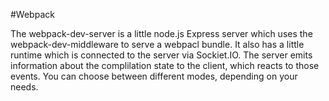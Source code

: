 #Webpack

The webpack-dev-server is a little node.js Express server which uses the webpack-dev-middleware to serve a webpacl bundle. It also has a little runtime which is connected to the server via Sockiet.IO. The server emits information about the complilation state to the client, which reacts to those events. You can choose between different modes, depending on your needs.
